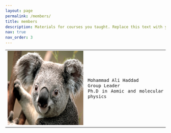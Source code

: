 ```yaml
---
layout: page
permalink: /members/
title: members
description: Materials for courses you taught. Replace this text with your description.
nav: true
nav_order: 3
---
```

<table style="width: 100%;">
    <tbody>
        <tr>
            <td style="width: 50%;"><img src="Koala.jpg" style="width: 351px; height: 234.292px;"></td>
            <td style="width: 50%;">
                <div style="text-align: justify;"><span style="font-family: 'Lucida Console', Monaco, monospace;">Mohammad Ali Haddad</span></div>
                <div style="text-align: justify;"><span style="font-family: 'Lucida Console', Monaco, monospace;">Group Leader</span></div>
                <div style="text-align: justify;"><span style="font-family: 'Lucida Console', Monaco, monospace;">Ph.D in Aomic and molecular physics</span></div>
            </td>
        </tr>
    </tbody>
</table>
<p><br></p>
